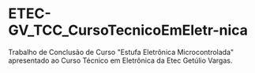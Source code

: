 # ETEC-GV_TCC_CursoTecnicoEmEletr-nica
Trabalho de Conclusão de Curso "Estufa Eletrônica Microcontrolada" apresentado ao Curso Técnico em  Eletrônica da Etec Getúlio Vargas.
